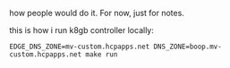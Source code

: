 how people would do it. For now, just for notes.

this is how i run k8gb controller locally:

```EDGE_DNS_ZONE=mv-custom.hcpapps.net DNS_ZONE=boop.mv-custom.hcpapps.net make run```